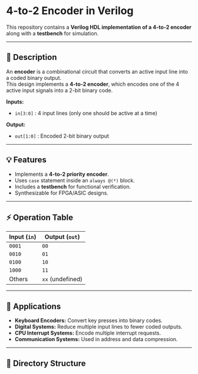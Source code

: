 # 4-to-2 Encoder in Verilog

This repository contains a **Verilog HDL implementation of a 4-to-2 encoder** along with a **testbench** for simulation.

---

## 📘 Description
An **encoder** is a combinational circuit that converts an active input line into a coded binary output.  
This design implements a **4-to-2 encoder**, which encodes one of the 4 active input signals into a 2-bit binary code.

**Inputs:**
- `in[3:0]` : 4 input lines (only one should be active at a time)

**Output:**
- `out[1:0]` : Encoded 2-bit binary output

---

## 💡 Features
- Implements a **4-to-2 priority encoder**.  
- Uses `case` statement inside an `always @(*)` block.  
- Includes a **testbench** for functional verification.  
- Synthesizable for FPGA/ASIC designs.  

---

## ⚡ Operation Table

| Input (`in`) | Output (`out`) |
|--------------|----------------|
| `0001`       | `00`           |
| `0010`       | `01`           |
| `0100`       | `10`           |
| `1000`       | `11`           |
| Others       | `xx` (undefined) |

---

## 🚀 Applications
- **Keyboard Encoders:** Convert key presses into binary codes.  
- **Digital Systems:** Reduce multiple input lines to fewer coded outputs.  
- **CPU Interrupt Systems:** Encode multiple interrupt requests.  
- **Communication Systems:** Used in address and data compression.  

---

## 📂 Directory Structure
